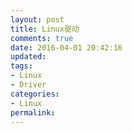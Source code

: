 ```yaml
---
layout: post
title: Linux驱动
comments: true
date: 2016-04-01 20:42:16
updated:
tags:
- Linux
- Driver
categories:
- Linux
permalink:
---
```

